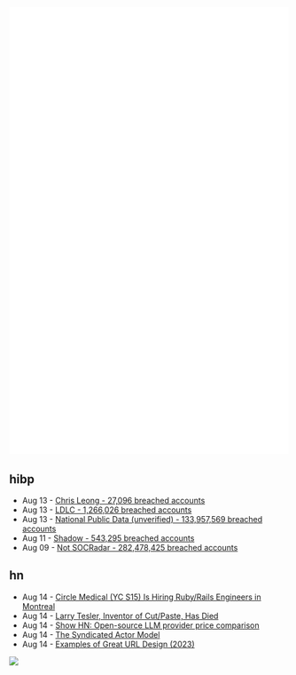 ![Metrics](https://raw.githubusercontent.com/phixion/phixion/master/metrics.svg)

## hibp

<!--
for https://github.com/phixion/phixion/blob/main/.github/workflows/feeds.yml
-->
<!--START_SECTION:haveibeenpwnd-->
- Aug 13 - [Chris Leong - 27,096 breached accounts](https://haveibeenpwned.com/PwnedWebsites#ChrisLeong)
- Aug 13 - [LDLC - 1,266,026 breached accounts](https://haveibeenpwned.com/PwnedWebsites#LDLC)
- Aug 13 - [National Public Data (unverified) - 133,957,569 breached accounts](https://haveibeenpwned.com/PwnedWebsites#NationalPublicData)
- Aug 11 - [Shadow - 543,295 breached accounts](https://haveibeenpwned.com/PwnedWebsites#Shadow)
- Aug 09 - [Not SOCRadar - 282,478,425 breached accounts](https://haveibeenpwned.com/PwnedWebsites#NotSOCRadar)
<!--END_SECTION:haveibeenpwnd-->

## hn

<!--
for https://github.com/phixion/phixion/blob/main/.github/workflows/feeds.yml
-->
<!--START_SECTION:hn-->
- Aug 14 - [Circle Medical (YC S15) Is Hiring Ruby/Rails Engineers in Montreal](https://jobs.lever.co/circlemedical/980b39bf-38a3-4b0d-802c-442394b48bf2)
- Aug 14 - [Larry Tesler, Inventor of Cut/Paste, Has Died](https://www.bbc.com/news/world-us-canada-51567695)
- Aug 14 - [Show HN: Open-source LLM provider price comparison](https://github.com/arc53/llm-price-compass)
- Aug 14 - [The Syndicated Actor Model](https://syndicate-lang.org/about/)
- Aug 14 - [Examples of Great URL Design (2023)](https://blog.jim-nielsen.com/2023/examples-of-great-urls/)
<!--END_SECTION:hn-->

<!--
for https://yhype.me
-->
![](https://hit.yhype.me/github/profile?user_id=13013670)
